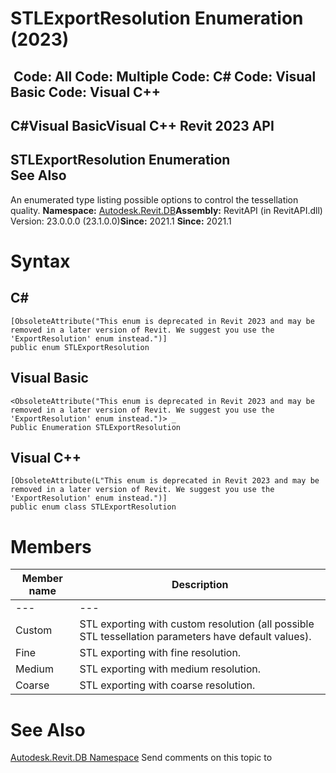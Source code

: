 # STLExportResolution Enumeration (2023)

﻿
 Code: All Code: Multiple Code: C# Code: Visual Basic Code: Visual C++   
---  
C#Visual BasicVisual C++
Revit 2023 API  
---  
STLExportResolution Enumeration  
See Also  
---  
An enumerated type listing possible options to control the tessellation quality. 
**Namespace:** [Autodesk.Revit.DB](87546ba7-461b-c646-cbb1-2cb8f5bff8b2.md "Autodesk.Revit.DB Namespace")**Assembly:** RevitAPI (in RevitAPI.dll) Version: 23.0.0.0 (23.1.0.0)**Since:** 2021.1 **Since:** 2021.1 
# Syntax
C#  
---  
```text
[ObsoleteAttribute("This enum is deprecated in Revit 2023 and may be removed in a later version of Revit. We suggest you use the 'ExportResolution' enum instead.")]
public enum STLExportResolution
```
  
Visual Basic  
---  
```text
<ObsoleteAttribute("This enum is deprecated in Revit 2023 and may be removed in a later version of Revit. We suggest you use the 'ExportResolution' enum instead.")> _
Public Enumeration STLExportResolution
```
  
Visual C++  
---  
```text
[ObsoleteAttribute(L"This enum is deprecated in Revit 2023 and may be removed in a later version of Revit. We suggest you use the 'ExportResolution' enum instead.")]
public enum class STLExportResolution
```
  
# Members
| Member name | Description |
| --- | --- |
| --- | --- |
| Custom | STL exporting with custom resolution (all possible STL tessellation parameters have default values). |
| Fine | STL exporting with fine resolution. |
| Medium | STL exporting with medium resolution. |
| Coarse | STL exporting with coarse resolution. |

# See Also
[Autodesk.Revit.DB Namespace](87546ba7-461b-c646-cbb1-2cb8f5bff8b2.md "Autodesk.Revit.DB Namespace")
Send comments on this topic to 